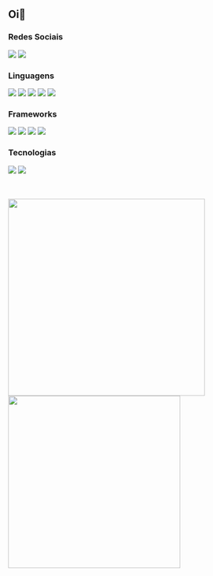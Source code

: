 ## Oi👋

### Redes Sociais
<div>
  <a href="https://www.linkedin.com/in/djeffersonalmeida/"><img src="https://img.shields.io/badge/LinkedIn-0077B5?style=for-the-badge&logo=linkedin&logoColor=white" /></a>
  <a href="https://open.spotify.com/user/12162259141"><img src="https://img.shields.io/badge/Spotify-1ED760?&style=for-the-badge&logo=spotify&logoColor=white" /></a>
</div>

### Linguagens
<div>
  <a href="#"><img src="https://img.shields.io/badge/C-00599C?style=for-the-badge&logo=c&logoColor=white"></a>
  <a href="#"><img src="https://img.shields.io/badge/Python-FFD43B?style=for-the-badge&logo=python&logoColor=blue"></a>
  <a href="#"><img src="https://img.shields.io/badge/PHP-777BB4?style=for-the-badge&logo=php&logoColor=white"></a>
  <a href="#"><img src="https://img.shields.io/badge/javascript-%23323330.svg?style=for-the-badge&logo=javascript&logoColor=%23F7DF1E"></a>
  <a href="#"><img src="https://img.shields.io/badge/typescript-%23007ACC.svg?style=for-the-badge&logo=typescript&logoColor=white"></a>
</div>

### Frameworks
<div>
  <a href="#"><img src="https://img.shields.io/badge/django-%23092E20.svg?style=for-the-badge&logo=django&logoColor=white"></a>
  <a href="#"><img src="https://img.shields.io/badge/DJANGO-REST-ff1709?style=for-the-badge&logo=django&logoColor=white&color=ff1709&labelColor=gray"></a>
  <a href="#"><img src="https://img.shields.io/badge/Next-black?style=for-the-badge&logo=next.js&logoColor=white"></a>
  <a href="#"><img src="https://img.shields.io/badge/MUI-%230081CB.svg?style=for-the-badge&logo=mui&logoColor=white"></a>
</div>

### Tecnologias
<div>
  <a href="#"><img src="https://img.shields.io/badge/node.js-339933?style=for-the-badge&logo=Node.js&logoColor=white"></a>
  <a href="#"><img src="https://img.shields.io/badge/react-%2320232a.svg?style=for-the-badge&logo=react&logoColor=%2361DAFB"></a>
</div>

<br><br>
<img src="https://github-readme-stats.vercel.app/api?username=DjeffersonA&show_icons=true&theme=dracula&locale=pt-br" width="400"><br>
<img src="https://github-readme-stats.vercel.app/api/top-langs/?username=DjeffersonA&layout=compact&locale=pt-br" width="350"><br>
